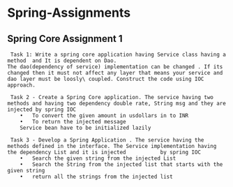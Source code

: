 # Spring-Assignments

## Spring Core Assignment 1
	 Task 1: Write a spring core application having Service class having a method  and It is dependent on Dao. 
	The dao(dependency of service) implementation can be changed . If its changed then it must not affect any layer that means your service and dao layer must be loosly\ coupled. Construct the code using IOC approach.
	
	 Task 2 - Create a Spring Core application. The service having two methods and having two dependency double rate, String msg and they are injected by spring IOC
		•	To convert the given amount in usdollars in to INR
		•	To return the injected message
		Service bean have to be initialized lazily
	
	 Task 3 - Develop a Spring Application . The service having the methods defined in the interface. The Service implementation having the dependency List and it is injected    	     by spring IOC
		•	Search the given string from the injected List
		•	Search the String from the injected list that starts with the given string
		•	return all the strings from the injected list
